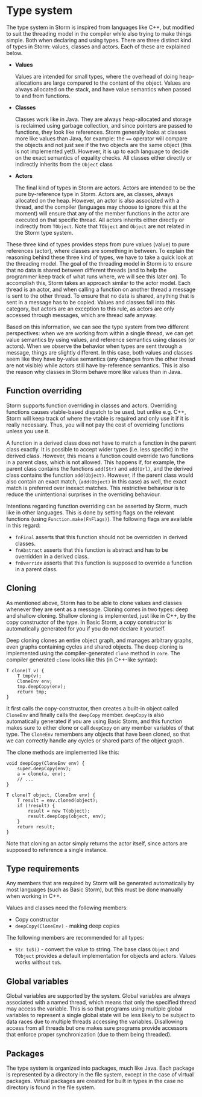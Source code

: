Type system
============

The type system in Storm is inspired from languages like C++, but modified to suit the threading
model in the compiler while also trying to make things simple. Both when declaring and using types.
There are three distinct kind of types in Storm: values, classes and actors. Each of these are
explained below.

* **Values**

  Values are intended for small types, where the overhead of doing heap-allocations are large compared
  to the content of the object. Values are always allocated on the stack, and have value semantics
  when passed to and from functions.

* **Classes**

  Classes work like in Java. They are always heap-allocated and storage is reclaimed using garbage
  collection, and since pointers are passed to functions, they look like references. Storm generally
  looks at classes more like values than Java, for example: the `==` operator will compare the
  objects and not just see if the two objects are the same object (this is not implemented
  yet!). However, it is up to each language to decide on the exact semantics of equality checks. All
  classes either directly or indirectly inherits from the `Object` class

* **Actors**

  The final kind of types in Storm are actors. Actors are intended to be the pure by-reference type
  in Storm. Actors are, as classes, always allocated on the heap. However, an actor is also
  associated with a thread, and the compiler (languages may choose to ignore this at the moment)
  will ensure that any of the member functions in the actor are executed on that specific thread. All
  actors inherits either directly or indirectly from `TObject`. Note that `TObject` and `Object` are
  not related in the Storm type system.

These three kind of types provides steps from pure values (value) to pure references (actor), where
classes are something in between. To explain the reasoning behind these three kind of types, we have
to take a quick look at the threading model. The goal of the threading model in Storm is to ensure
that no data is shared between different threads (and to help the programmer keep track of what runs
where, we will see this later on). To accomplish this, Storm takes an approach similar to the actor
model. Each thread is an actor, and when calling a function on another thread a message is sent to
the other thread. To ensure that no data is shared, anything that is sent in a message has to be
copied. Values and classes fall into this category, but actors are an exception to this rule, as
actors are only accessed through messages, which are thread safe anyway.

Based on this information, we can see the type system from two different perspectives: when we are
working from within a single thread, we can get value semantics by using values, and reference
semantics using classes (or actors). When we observe the behavior when types are sent through a
message, things are slightly different. In this case, both values and classes seem like they have
by-value semantics (any changes from the other thread are not visible) while actors still have
by-reference semantics. This is also the reason why classes in Storm behave more like values than in
Java.

Function overriding
---------------------

Storm supports function overriding in classes and actors. Overriding functions causes vtable-based
dispatch to be used, but unlike e.g. C++, Storm will keep track of where the vtable is required and
only use it if it is really necessary. Thus, you will not pay the cost of overriding functions
unless you use it.

A function in a derived class does not have to match a function in the parent class exactly. It is
possible to accept wider types (i.e. less specific) in the derived class. However, this means a
function could override two functions in a parent class, which is not allowed. This happens if, for
example, the parent class contains the functions `add(Str)` and `add(Url)`, and the derived class
contains the function `add(Object)`. However, if the parent class would also contain an exact match,
(`add(Object)` in this case) as well, the exact match is preferred over inexact matches. This
restrictive behaviour is to reduce the unintentional surprises in the overriding behaviour.

Intentions regarding function overriding can be asserted by Storm, much like in other
languages. This is done by setting flags on the relevant functions (using
`Function.make(FnFlags)`). The following flags are available in this regard:

* `fnFinal` asserts that this function should not be overridden in derived classes.
* `fnAbstract` asserts that this function is abstract and has to be overridden in a derived class.
* `fnOverride` asserts that this function is supposed to override a function in a parent class.


Cloning
---------

As mentioned above, Storm has to be able to clone values and classes whenever they are sent as a
message. Cloning comes in two types: deep and shallow cloning. Shallow cloning is implemented, just
like in C++, by the copy constructor of the type. In Basic Storm, a copy constructor is
automatically generated for you if you do not declare it yourself.

Deep cloning clones an entire object graph, and manages arbitrary graphs, even graphs containing
cycles and shared objects. The deep cloning is implemented using the compiler-generated `clone`
method in `core`. The compiler generated `clone` looks like this (in C++-like syntax):

```
T clone(T v) {
    T tmp(v);
    CloneEnv env;
    tmp.deepCopy(env);
    return tmp;
}
```

It first calls the copy-constructor, then creates a built-in object called `CloneEnv` and finally
calls the `deepCopy` member. `deepCopy` is also automatically generated if you are using Basic
Storm, and this function makes sure to either clone or call `deepCopy` on any member variables of
that type. The `CloneEnv` remembers any objects that have been cloned, so that we can correctly
handle any cycles or shared parts of the object graph.


The clone methods are implemented like this:
```
void deepCopy(CloneEnv env) {
    super.deepCopy(env);
    a = clone(a, env);
    // ...
}

T clone(T object, CloneEnv env) {
    T result = env.cloned(object);
    if (!result) {
        result = new T(object);
        result.deepCopy(object, env);
    }
    return result;
}
```

Note that cloning an actor simply returns the actor itself, since actors are supposed to reference a
single instance.

Type requirements
------------------

Any members that are required by Storm will be generated automatically by most languages (such as
Basic Storm), but this must be done manually when working in C++.

Values and classes need the following members:
* Copy constructor
* `deepCopy(CloneEnv)` - making deep copies

The following members are recommended for all types:
* `Str toS()` - convert the value to string. The base class `Object` and `TObject` provides a 
  default implementation for objects and actors. Values works without `toS`.


Global variables
----------------

Global variables are supported by the system. Global variables are always associated with a named
thread, which means that only the specified thread may access the variable. This is so that programs
using multiple global variables to represent a single global state will be less likely to be subject
to data races due to multiple threads accessing the variables. Disallowing access from all threads
but one makes sure programs provide accessors that enforce proper synchronization (due to them being
threaded).


Packages
---------

The type system is organized into packages, much like Java. Each package is represented by a
directory in the file system, except in the case of virtual packages. Virtual packages are created
for built in types in the case no directory is found in the file system.
